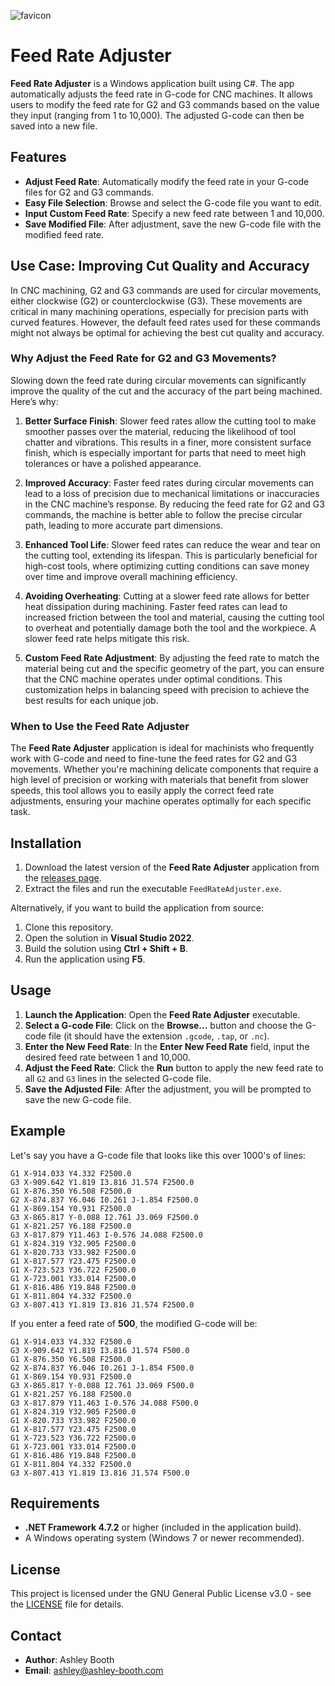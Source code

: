 ![favicon](https://github.com/user-attachments/assets/ffaddbc2-4e73-4a64-9fdc-fbbecbec25f8)

# Feed Rate Adjuster

**Feed Rate Adjuster** is a Windows application built using C#. The app automatically adjusts the feed rate in G-code for CNC machines. It allows users to modify the feed rate for G2 and G3 commands based on the value they input (ranging from 1 to 10,000). The adjusted G-code can then be saved into a new file.

## Features

- **Adjust Feed Rate**: Automatically modify the feed rate in your G-code files for G2 and G3 commands.
- **Easy File Selection**: Browse and select the G-code file you want to edit.
- **Input Custom Feed Rate**: Specify a new feed rate between 1 and 10,000.
- **Save Modified File**: After adjustment, save the new G-code file with the modified feed rate.

## Use Case: Improving Cut Quality and Accuracy

In CNC machining, G2 and G3 commands are used for circular movements, either clockwise (G2) or counterclockwise (G3). These movements are critical in many machining operations, especially for precision parts with curved features. However, the default feed rates used for these commands might not always be optimal for achieving the best cut quality and accuracy.

### Why Adjust the Feed Rate for G2 and G3 Movements?

Slowing down the feed rate during circular movements can significantly improve the quality of the cut and the accuracy of the part being machined. Here’s why:

1. **Better Surface Finish**:
   Slower feed rates allow the cutting tool to make smoother passes over the material, reducing the likelihood of tool chatter and vibrations. This results in a finer, more consistent surface finish, which is especially important for parts that need to meet high tolerances or have a polished appearance.

2. **Improved Accuracy**:
   Faster feed rates during circular movements can lead to a loss of precision due to mechanical limitations or inaccuracies in the CNC machine’s response. By reducing the feed rate for G2 and G3 commands, the machine is better able to follow the precise circular path, leading to more accurate part dimensions.

3. **Enhanced Tool Life**:
   Slower feed rates can reduce the wear and tear on the cutting tool, extending its lifespan. This is particularly beneficial for high-cost tools, where optimizing cutting conditions can save money over time and improve overall machining efficiency.

4. **Avoiding Overheating**:
   Cutting at a slower feed rate allows for better heat dissipation during machining. Faster feed rates can lead to increased friction between the tool and material, causing the cutting tool to overheat and potentially damage both the tool and the workpiece. A slower feed rate helps mitigate this risk.

5. **Custom Feed Rate Adjustment**:
   By adjusting the feed rate to match the material being cut and the specific geometry of the part, you can ensure that the CNC machine operates under optimal conditions. This customization helps in balancing speed with precision to achieve the best results for each unique job.

### When to Use the Feed Rate Adjuster

The **Feed Rate Adjuster** application is ideal for machinists who frequently work with G-code and need to fine-tune the feed rates for G2 and G3 movements. Whether you're machining delicate components that require a high level of precision or working with materials that benefit from slower speeds, this tool allows you to easily apply the correct feed rate adjustments, ensuring your machine operates optimally for each specific task.


## Installation

1. Download the latest version of the **Feed Rate Adjuster** application from the [releases page](#).
2. Extract the files and run the executable `FeedRateAdjuster.exe`.

Alternatively, if you want to build the application from source:
1. Clone this repository.
2. Open the solution in **Visual Studio 2022**.
3. Build the solution using **Ctrl + Shift + B**.
4. Run the application using **F5**.

## Usage

1. **Launch the Application**: Open the **Feed Rate Adjuster** executable.
2. **Select a G-code File**: Click on the **Browse...** button and choose the G-code file (it should have the extension `.gcode`, `.tap`, or `.nc`).
3. **Enter the New Feed Rate**: In the **Enter New Feed Rate** field, input the desired feed rate between 1 and 10,000.
4. **Adjust the Feed Rate**: Click the **Run** button to apply the new feed rate to all `G2` and `G3` lines in the selected G-code file.
5. **Save the Adjusted File**: After the adjustment, you will be prompted to save the new G-code file.

## Example

Let's say you have a G-code file that looks like this over 1000's of lines:
```
G1 X-914.033 Y4.332 F2500.0
G3 X-909.642 Y1.819 I3.816 J1.574 F2500.0
G1 X-876.350 Y6.508 F2500.0
G2 X-874.837 Y6.046 I0.261 J-1.854 F2500.0
G1 X-869.154 Y0.931 F2500.0
G3 X-865.817 Y-0.088 I2.761 J3.069 F2500.0
G1 X-821.257 Y6.188 F2500.0
G3 X-817.879 Y11.463 I-0.576 J4.088 F2500.0
G1 X-824.319 Y32.905 F2500.0
G1 X-820.733 Y33.982 F2500.0
G1 X-817.577 Y23.475 F2500.0
G1 X-723.523 Y36.722 F2500.0
G1 X-723.001 Y33.014 F2500.0
G1 X-816.486 Y19.848 F2500.0
G1 X-811.804 Y4.332 F2500.0
G3 X-807.413 Y1.819 I3.816 J1.574 F2500.0
```

If you enter a feed rate of **500**, the modified G-code will be:
```
G1 X-914.033 Y4.332 F2500.0
G3 X-909.642 Y1.819 I3.816 J1.574 F500.0
G1 X-876.350 Y6.508 F2500.0
G2 X-874.837 Y6.046 I0.261 J-1.854 F500.0
G1 X-869.154 Y0.931 F2500.0
G3 X-865.817 Y-0.088 I2.761 J3.069 F500.0
G1 X-821.257 Y6.188 F2500.0
G3 X-817.879 Y11.463 I-0.576 J4.088 F500.0
G1 X-824.319 Y32.905 F2500.0
G1 X-820.733 Y33.982 F2500.0
G1 X-817.577 Y23.475 F2500.0
G1 X-723.523 Y36.722 F2500.0
G1 X-723.001 Y33.014 F2500.0
G1 X-816.486 Y19.848 F2500.0
G1 X-811.804 Y4.332 F2500.0
G3 X-807.413 Y1.819 I3.816 J1.574 F500.0
```

## Requirements

- **.NET Framework 4.7.2** or higher (included in the application build).
- A Windows operating system (Windows 7 or newer recommended).

## License

This project is licensed under the GNU General Public License v3.0 - see the [LICENSE](LICENSE) file for details.

## Contact

- **Author**: Ashley Booth
- **Email**: ashley@ashley-booth.com

